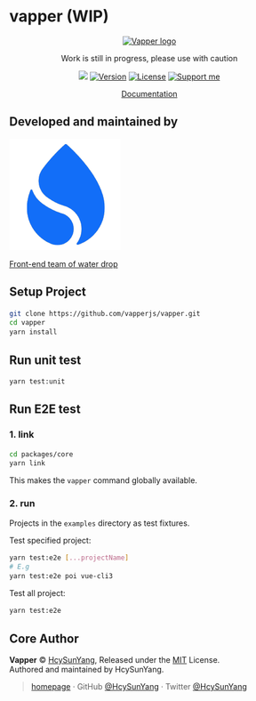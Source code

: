 # vapper (WIP)

<p align="center"><a href="https://vapperjs.org/" target="_blank" rel="noopener noreferrer"><img width="100" src="https://vapperjs.org/vapper.png" alt="Vapper logo"></a></p>

<p align="center">Work is still in progress, please use with caution</p>

<p align="center">
  <a href="https://lerna.js.org/"><img src="https://img.shields.io/badge/maintained%20with-lerna-cc00ff.svg"></a>
  <a href="https://www.npmjs.com/package/@vapper/core"><img src="https://img.shields.io/npm/v/@vapper/core.svg" alt="Version"></a>
  <a href="https://www.npmjs.com/package/@vapper/core"><img src="https://img.shields.io/npm/l/@vapper/core.svg" alt="License"></a>
  <a href="https://www.patreon.com/HcySunYang"><img src="https://badgen.net/badge/support%20me/donate/ff00ff" alt="Support me"/></a>
</p>

<p align="center"><a href="https://vapperjs.org/">Documentation</a></p>

## Developed and maintained by

[![](./assets/sd.png)](https://zhuanlan.zhihu.com/shuidi-fed)

[Front-end team of water drop](https://zhuanlan.zhihu.com/shuidi-fed)

## Setup Project

```sh
git clone https://github.com/vapperjs/vapper.git
cd vapper
yarn install
```

## Run unit test

```sh
yarn test:unit
```

## Run E2E test

### 1. link

```sh
cd packages/core
yarn link
```

This makes the `vapper` command globally available.

### 2. run

Projects in the `examples` directory as test fixtures.

Test specified project:

```sh
yarn test:e2e [...projectName]
# E.g
yarn test:e2e poi vue-cli3
```

Test all project:

```sh
yarn test:e2e
```

## Core Author

**Vapper** © [HcySunYang](https://github.com/HcySunYang), Released under the [MIT](./LICENSE) License.<br>
Authored and maintained by HcySunYang.

> [homepage](http://hcysun.me/homepage/) · GitHub [@HcySunYang](https://github.com/HcySunYang) · Twitter [@HcySunYang](https://twitter.com/HcySunYang)